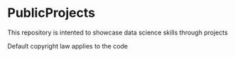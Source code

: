 # PublicProjects
This repository is intented to showcase data science skills through projects

Default copyright law applies to the code
